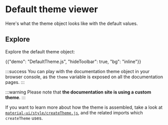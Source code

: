 # Default theme viewer

<p class="description">Here's what the theme object looks like with the default values.</p>

## Explore

Explore the default theme object:

{{"demo": "DefaultTheme.js", "hideToolbar": true, "bg": "inline"}}

:::success
You can play with the documentation theme object in your browser console,
as the `theme` variable is exposed on all the documentation pages.
:::

:::warning
Please note that **the documentation site is using a custom theme**.
:::

<!-- #default-branch-switch -->

If you want to learn more about how the theme is assembled, take a look at [`material-ui/style/createTheme.js`](https://github.com/mui/material-ui/blob/-/packages/mui-material/src/styles/createTheme.js),
and the related imports which `createTheme` uses.

